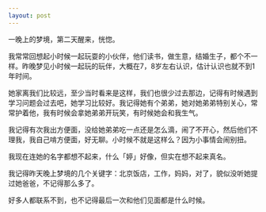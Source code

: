 ```yaml
---
layout: post
---
```


一晚上的梦境，第二天醒来，恍惚。

我常常回想起小时候一起玩耍的小伙伴，他们读书，做生意，结婚生子，都个不一样。昨晚梦见小时候一起玩的玩伴，大概在7，8岁左右认识，估计认识也就不到1年时间。

她家离我们比较远，至少当时看来是这样，我们也很少过去那边，记得有时候遇到学习问题会过去吧，她学习比较好。我记得她有个弟弟，她对她弟弟特别关心，常常护着他，我有时候会拿她弟弟开玩笑，有时候她会和我生气。

我记得有次我出方便面，没给她弟弟吃一点还是怎么滴，闹了不开心，然后他们不理我，我自己啃方便面，好无聊。小时候不就是这样么？因为小事情会闹别扭。

我现在连她的名字都想不起来，什么「婷」好像，但实在想不起来真名。

我记得昨天晚上梦境的几个关键字：北京饭店，工作，妈妈，对了，貌似没听她提过她爸爸，不记得那么多了。

好多人都联系不到，也不记得最后一次和他们见面都是什么时候。